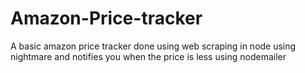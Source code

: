# Amazon-Price-tracker
A basic amazon price tracker done using web scraping in  node using nightmare and notifies you when the price is less using nodemailer

